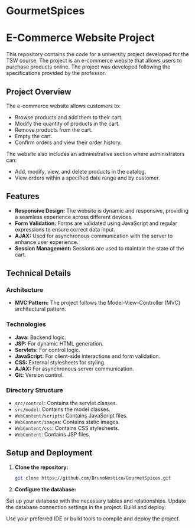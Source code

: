 # GourmetSpices
# E-Commerce Website Project

This repository contains the code for a university project developed for the TSW course. The project is an e-commerce website that allows users to purchase products online. The project was developed following the specifications provided by the professor.

## Project Overview

The e-commerce website allows customers to:
- Browse products and add them to their cart.
- Modify the quantity of products in the cart.
- Remove products from the cart.
- Empty the cart.
- Confirm orders and view their order history.

The website also includes an administrative section where administrators can:
- Add, modify, view, and delete products in the catalog.
- View orders within a specified date range and by customer.

## Features

- **Responsive Design:** The website is dynamic and responsive, providing a seamless experience across different devices.
- **Form Validation:** Forms are validated using JavaScript and regular expressions to ensure correct data input.
- **AJAX:** Used for asynchronous communication with the server to enhance user experience.
- **Session Management:** Sessions are used to maintain the state of the cart.

## Technical Details

### Architecture
- **MVC Pattern:** The project follows the Model-View-Controller (MVC) architectural pattern.

### Technologies
- **Java:** Backend logic.
- **JSP:** For dynamic HTML generation.
- **Servlets:** For control logic.
- **JavaScript:** For client-side interactions and form validation.
- **CSS:** External stylesheets for styling.
- **AJAX:** For asynchronous server communication.
- **Git:** Version control.

### Directory Structure
- `src/control`: Contains the servlet classes.
- `src/model`: Contains the model classes.
- `WebContent/scripts`: Contains JavaScript files.
- `WebContent/images`: Contains static images.
- `WebContent/css`: Contains CSS stylesheets.
- `WebContent`: Contains JSP files.

## Setup and Deployment
1. **Clone the repository:**
   ```sh
   git clone https://github.com/BrunoNestico/GourmetSpices.git
   
2. **Configure the database:**

Set up your database with the necessary tables and relationships.
Update the database connection settings in the project.
Build and deploy:

Use your preferred IDE or build tools to compile and deploy the project.
